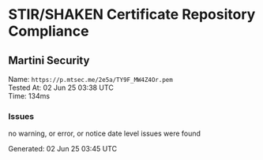 # STIR/SHAKEN Certificate Repository Compliance

## Martini Security

Name: `https://p.mtsec.me/2e5a/TY9F_MW4Z4Or.pem`\
Tested At: 02 Jun 25 03:38 UTC\
Time: 134ms

### Issues

no warning, or error, or notice date level issues were found

Generated: 02 Jun 25 03:45 UTC